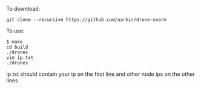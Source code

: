 To download:
```
git clone --recursive https://github.com/aarkir/drone-swarm
```

To use:
```
$ make
cd build
./drones
vim ip.txt
./drones
```

ip.txt should contain your ip on the first line and other node ips on the other lines
